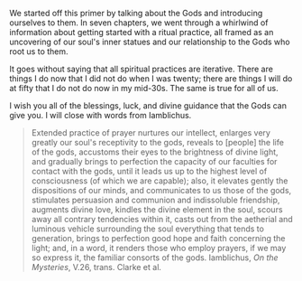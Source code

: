 We started off this primer by talking about the Gods and introducing ourselves to them. In seven chapters, we went through a whirlwind of information about getting started with a ritual practice, all framed as an uncovering of our soul's inner statues and our relationship to the Gods who root us to them.

It goes without saying that all spiritual practices are iterative. There are things I do now that I did not do when I was twenty; there are things I will do at fifty that I do not do now in my mid-30s. The same is true for all of us.

I wish you all of the blessings, luck, and divine guidance that the Gods can give you. I will close with words from Iamblichus.

> Extended practice of prayer nurtures our intellect, enlarges very greatly our soul's receptivity to the gods, reveals to [people] the life of the gods, accustoms their eyes to the brightness of divine light, and gradually brings to perfection the capacity of our faculties for contact with the gods, until it leads us up to the highest level of consciousness (of which we are capable); also, it elevates gently the dispositions of our minds, and communicates to us those of the gods, stimulates persuasion and communion and indissoluble friendship, augments divine love, kindles the divine element in the soul, scours away all contrary tendencies within it, casts out from the aetherial and luminous vehicle surrounding the soul everything that tends to generation, brings to perfection good hope and faith concerning the light; and, in a word, it renders those who employ prayers, if we may so express it, the familiar consorts of the gods.
Iamblichus, *On the Mysteries*, V.26, trans. Clarke et al.